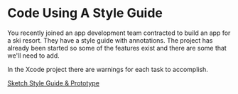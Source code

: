 # Code Using A Style Guide

You recently joined an app development team contracted to build an app for a ski resort. They have a style guide with annotations. The project has already been started so some of the features exist and there are some that we'll need to add.

In the Xcode project there are warnings for each task to accomplish.

[Sketch Style Guide & Prototype](https://sketch.com/s/fd7ed94d-0796-4eb8-8309-cd170c999340)
